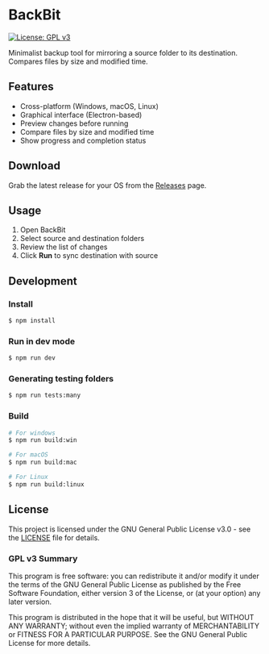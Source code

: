 # BackBit  
[![License: GPL v3](https://img.shields.io/badge/License-GPLv3-blue.svg)](LICENSE)

Minimalist backup tool for mirroring a source folder to its destination. Compares files by size and modified time.

## Features

- Cross-platform (Windows, macOS, Linux)
- Graphical interface (Electron-based)
- Preview changes before running
- Compare files by size and modified time
- Show progress and completion status

## Download
Grab the latest release for your OS from the [Releases](../../releases) page.

## Usage

1. Open BackBit
2. Select source and destination folders
3. Review the list of changes
4. Click **Run** to sync destination with source

## Development

### Install

```bash
$ npm install
```

### Run in dev mode

```bash
$ npm run dev
```

### Generating testing folders

```bash
$ npm run tests:many
```

### Build

```bash
# For windows
$ npm run build:win

# For macOS
$ npm run build:mac

# For Linux
$ npm run build:linux
```

## License

This project is licensed under the GNU General Public License v3.0 - see the [LICENSE](LICENSE) file for details.

### GPL v3 Summary

This program is free software: you can redistribute it and/or modify it under the terms of the GNU General Public License as published by the Free Software Foundation, either version 3 of the License, or (at your option) any later version.

This program is distributed in the hope that it will be useful, but WITHOUT ANY WARRANTY; without even the implied warranty of MERCHANTABILITY or FITNESS FOR A PARTICULAR PURPOSE. See the GNU General Public License for more details.

